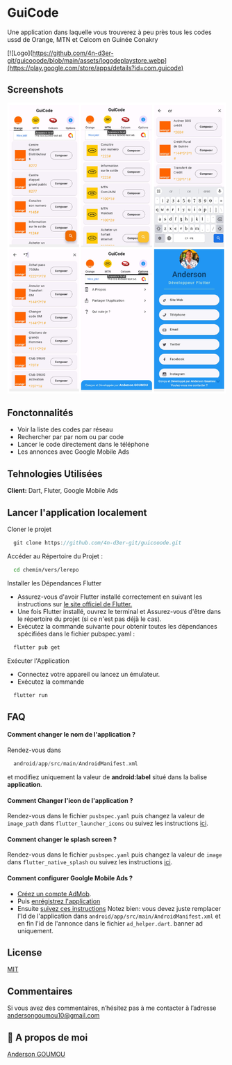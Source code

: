 
# GuiCode

Une application dans laquelle vous trouverez à peu près tous les codes ussd de Orange, MTN et Celcom en Guinée Conakry

[![Logo](https://github.com/4n-d3er-git/guicooode/blob/main/assets/logodeplaystore.webp](https://play.google.com/store/apps/details?id=com.guicode)

## Screenshots

![App Screenshot](https://github.com/4n-d3er-git/guicooode/blob/main/assets/guicode.jpg)


## Fonctonnalités

- Voir la liste des codes par réseau
- Rechercher par par nom ou par code
- Lancer le code directement dans le téléphone
- Les annonces avec Google Mobile Ads

## Tehnologies Utilisées

**Client:** Dart, Fluter, Google Mobile Ads

## Lancer l'application localement

Cloner le projet

```dart
  git clone https://github.com/4n-d3er-git/guicooode.git
```

Accéder au Répertoire du Projet :

```bash
  cd chemin/vers/lerepo
```

Installer les Dépendances Flutter
- Assurez-vous d'avoir Flutter installé correctement en suivant les instructions sur [le site officiel de Flutter.](https://flutter.dev/)
- Une fois Flutter installé, ouvrez le terminal et Assurez-vous d'être dans le répertoire du projet (si ce n'est pas déjà le cas).
- Exécutez la commande suivante pour obtenir toutes les dépendances spécifiées dans le fichier pubspec.yaml :

```bash
  flutter pub get
```

Exécuter l'Application

- Connectez votre appareil ou lancez un émulateur.
- Exécutez la commande

```bash
  flutter run

```


## FAQ

#### Comment changer le nom de l'application ?

Rendez-vous dans
```dart
  android/app/src/main/AndroidManifest.xml
```
et modifiez uniquement la valeur de **android:label**
situé dans la balise **application**.

#### Comment Changer l'icon de l'application ?

Rendez-vous dans le fichier ```pusbspec.yaml``` puis changez la valeur de ```image_path``` dans ```flutter_launcher_icons``` ou suivez les instructions [ici](https://pub.dev/packages/flutter_launcher_icons).

#### Comment changer le splash screen ?

Rendez-vous dans le fichier ```pusbspec.yaml``` puis changez la valeur de ```image``` dans ```flutter_native_splash``` ou suivez les instructions [ici](https://pub.dev/packages/flutter_native_splash).

#### Comment configurer Goolgle Mobile Ads ?
- [Créez un compte AdMob](https://support.google.com/admob/answer/7356219?hl=fr&visit_id=638398853939136486-548754844&rd=1#step1).
- Puis [enrégistrez l'application](https://support.google.com/admob/answer/9989980?hl=fr&visit_id=638398853941631042-2834540773&rd=1)
- Ensuite [suivez ces instructions](https://developers.google.com/admob/flutter/quick-start?hl=fr#platform_specific_setup)
Notez bien: vous devez juste remplacer l'Id de l'application dans ```android/app/src/main/AndroidManifest.xml``` et en fin l'id de l'annonce dans le fichier ```ad_helper.dart```. banner ad uniquement.

## License

[MIT](https://github.com/4n-d3er-git/guicooode/tree/main?tab=MIT-1-ov-file#)


## Commentaires

Si vous avez des commentaires, n’hésitez pas à me contacter à l’adresse andersongoumou10@gmail.com


## 🚀 A propos de moi
[Anderson GOUMOU](https://github.com/4n-d3er-git/Anderson-Goumou-#)


